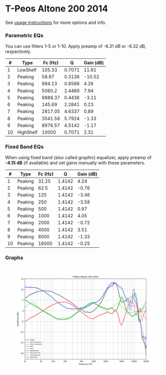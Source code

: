 # T-Peos Altone 200 2014
See [usage instructions](https://github.com/jaakkopasanen/AutoEq#usage) for more options and info.

### Parametric EQs
You can use filters 1-5 or 1-10. Apply preamp of -6.31 dB or -6.32 dB, respectively.

|   # | Type      |   Fc (Hz) |      Q |   Gain (dB) |
|-----|-----------|-----------|--------|-------------|
|   1 | LowShelf  |    105.33 | 0.7071 |       11.61 |
|   2 | Peaking   |     58.97 | 0.3136 |      -10.52 |
|   3 | Peaking   |    884.13 | 0.8568 |        4.26 |
|   4 | Peaking   |   5060.2  | 2.4469 |        7.94 |
|   5 | Peaking   |   9888.37 | 0.4436 |       -3.11 |
|   6 | Peaking   |    145.69 | 2.2841 |        0.23 |
|   7 | Peaking   |   2817.05 | 4.6337 |        0.89 |
|   8 | Peaking   |   3541.58 | 5.7924 |       -1.33 |
|   9 | Peaking   |   8976.57 | 4.5142 |       -1.17 |
|  10 | HighShelf |  10000    | 0.7071 |        2.31 |

### Fixed Band EQs
When using fixed band (also called graphic) equalizer, apply preamp of **-4.15 dB** (if available) and set gains manually with these parameters.

|   # | Type    |   Fc (Hz) |      Q |   Gain (dB) |
|-----|---------|-----------|--------|-------------|
|   1 | Peaking |     31.25 | 1.4142 |        4.24 |
|   2 | Peaking |     62.5  | 1.4142 |       -0.76 |
|   3 | Peaking |    125    | 1.4142 |       -3.46 |
|   4 | Peaking |    250    | 1.4142 |       -3.58 |
|   5 | Peaking |    500    | 1.4142 |        0.97 |
|   6 | Peaking |   1000    | 1.4142 |        4.05 |
|   7 | Peaking |   2000    | 1.4142 |       -0.72 |
|   8 | Peaking |   4000    | 1.4142 |        3.51 |
|   9 | Peaking |   8000    | 1.4142 |       -1.33 |
|  10 | Peaking |  16000    | 1.4142 |       -0.25 |

### Graphs
![](./T-Peos%20Altone%20200%202014.png)
